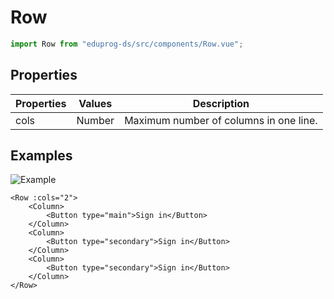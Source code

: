 # Row

```js
import Row from "eduprog-ds/src/components/Row.vue";
```

## Properties

| Properties | Values | Description                            |
| ---------- | ------ | -------------------------------------- |
| cols       | Number | Maximum number of columns in one line. |

## Examples

![Example](https://i.imgur.com/BriCISU.png)

```vue
<Row :cols="2">
    <Column>
        <Button type="main">Sign in</Button>
    </Column>
    <Column>
        <Button type="secondary">Sign in</Button>
    </Column>
    <Column>
        <Button type="secondary">Sign in</Button>
    </Column>
</Row>
```
